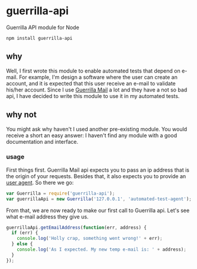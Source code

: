 # guerrilla-api
Guerrilla API module for Node

~~~
npm install guerrilla-api
~~~

## why
Well, I first wrote this module to enable automated tests that depend on e-mail.
For example, I'm design a software where the user can create an account, and it
is expected that this user receive an e-mail to validate his/her account. Since
I use [Guerrilla Mail](guerrillamail.com) a lot and they have a not so bad api,
I have decided to write this module to use it in my automated tests.

## why not
You might ask why haven't I used another pre-existing module. You would receive
a short an easy answer: I haven't find any module with a good documentation and
interface.

### usage
First things first. Guerrilla Mail api expects you to pass an ip address that is
the origin of your requests. Besides that, it also expects you to provide an
[user agent](https://en.wikipedia.org/wiki/User_agent). So there we go:

```js
var Guerrilla = require('guerrilla-api');
var guerrillaApi = new Guerrilla('127.0.0.1', 'automated-test-agent');
```

From that, we are now ready to make our first call to Guerrilla api. Let's see
what e-mail address they give us.

```js
guerrillaApi.getEmailAddress(function(err, address) {
  if (err) {
    console.log('Holly crap, something went wrong!' + err);
  } else {
    console.log('As I expected. My new temp e-mail is: ' + address);
  }
});
```
